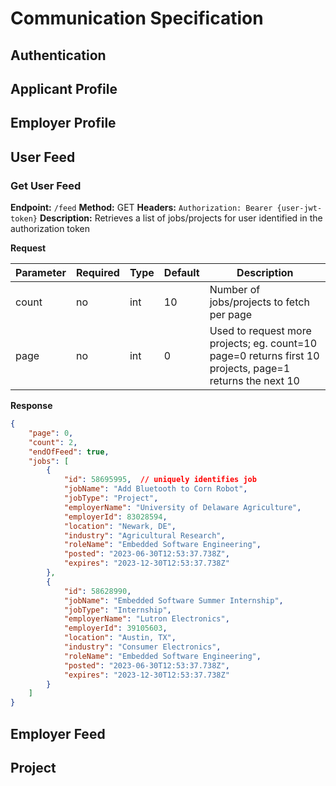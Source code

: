 # Communication Specification

## Authentication

## Applicant Profile

## Employer Profile


## User Feed

### Get User Feed
**Endpoint:** `/feed`
**Method:** GET
**Headers:** `Authorization: Bearer {user-jwt-token}`
**Description:** Retrieves a list of jobs/projects for user identified in the authorization token

**Request**
 
| Parameter | Required | Type | Default | Description |
| ----------- | ----------- | ----------- | ----------- | ----------- |
| count | no| int | 10 | Number of jobs/projects to fetch per page |
| page | no | int | 0 | Used to request more projects; eg. count=10 page=0 returns first 10 projects, page=1 returns the next 10 |

**Response**
```json
{
	"page": 0,
	"count": 2,
	"endOfFeed": true,
	"jobs": [
		{
			"id": 58695995,  // uniquely identifies job 
			"jobName": "Add Bluetooth to Corn Robot",
			"jobType": "Project",
			"employerName": "University of Delaware Agriculture",
			"employerId": 83028594,
			"location": "Newark, DE",
			"industry": "Agricultural Research",
			"roleName": "Embedded Software Engineering",
			"posted": "2023-06-30T12:53:37.738Z",
			"expires": "2023-12-30T12:53:37.738Z"
		},
		{
			"id": 58628990,
			"jobName": "Embedded Software Summer Internship",
			"jobType": "Internship",
			"employerName": "Lutron Electronics",
			"employerId": 39105603,
			"location": "Austin, TX",
			"industry": "Consumer Electronics",
			"roleName": "Embedded Software Engineering",
			"posted": "2023-06-30T12:53:37.738Z",
			"expires": "2023-12-30T12:53:37.738Z"
		}
	]
}
```


## Employer Feed

## Project